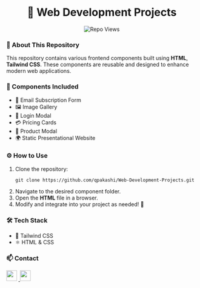 
<body class="bg-gray-900 text-white font-sans">

<!-- Profile Header -->
<div id="profile-header" align="center">
    <h1>🚀 Web Development Projects</h1>
    <img src="https://komarev.com/ghpvc/?username=qpakashi&label=Repo%20views&color=0e75b6&style=flat" alt="Repo Views">
</div>

<!-- Project Description -->
<h3 align="left">📌 About This Repository</h3>
<p>
    This repository contains various frontend components built using <b>HTML</b>, <b>Tailwind CSS</b>.  
    These components are reusable and designed to enhance modern web applications.
</p>

<!-- Features -->
<h3 align="left">🚀 Components Included</h3>
<ul align="left">
    <li>📩 Email Subscription Form</li>
    <li>🖼️ Image Gallery</li>
    <li>🔑 Login Modal</li>
    <li>💳 Pricing Cards</li>
    <li>🛒 Product Modal</li>
    <li>🌍 Static Presentational Website</li>
</ul>

<!-- Installation -->
<h3 align="left">⚙️ How to Use</h3>
<ol align="left">
    <li>Clone the repository:  
        <pre><code>git clone https://github.com/qpakashi/Web-Development-Projects.git</code></pre>
    </li>
    <li>Navigate to the desired component folder.</li>
    <li>Open the <b>HTML</b> file in a browser.</li>
    <li>Modify and integrate into your project as needed! 🎨</li>
</ol>

<!-- Tech Stack -->
<h3 align="left">🛠️ Tech Stack</h3>
<ul align="left">
    <li>🎨 Tailwind CSS</li>
    <li>⚛️ HTML & CSS</li>
  
</ul>

<!-- Contact -->
<h3 align="left">📫 Contact</h3>
<p align="left">
    <a href="https://github.com/qpakashi" target="_blank">
        <img src="https://img.shields.io/badge/GitHub-100000?style=for-the-badge&logo=github&logoColor=white" height="28" style="margin-right: 4px">
    </a>
    <a href="mailto:rarssionut@gmail.com" target="_blank">
        <img src="https://img.shields.io/badge/Gmail-D14836?style=for-the-badge&logo=gmail&logoColor=white" height="28" style="margin-right: 4px">
    </a>
</p>

</body>
</html>
